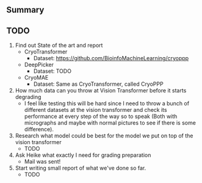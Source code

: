 ## Summary

## TODO
1. Find out State of the art and report
   - CryoTransformer
     - Dataset: https://github.com/BioinfoMachineLearning/cryoppp
   - DeepPicker
     - Dataset: TODO
   - CryoMAE
     - Dataset: Same as CryoTransformer, called CryoPPP
2. How much data can you throw at Vision Transformer before it starts degrading
   - I feel like testing this will be hard since I need to throw a bunch of different datasets at the vision transformer and check its performance at every step of the way so to speak (Both with micrographs and maybe with normal pictures to see if there is some difference).
3. Research what model could be best for the model we put on top of the vision transformer
   - TODO
4. Ask Heike what exactly I need for grading preparation
   - Mail was sent!
5. Start writing small report of what we've done so far.
   - TODO 
